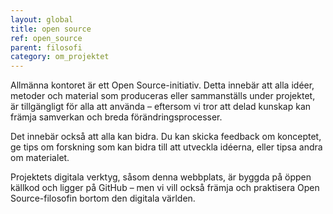```yaml
---
layout: global
title: open source
ref: open_source
parent: filosofi
category: om_projektet
---
```


Allmänna kontoret är ett Open Source-initiativ. Detta innebär att alla idéer, metoder och material som produceras eller sammanställs under projektet, är tillgängligt för alla att använda – eftersom vi tror att delad kunskap kan främja samverkan och breda förändringsprocesser.

Det innebär också att alla kan bidra. Du kan skicka feedback om konceptet, ge tips om forskning som kan bidra till att utveckla idéerna, eller tipsa andra om materialet.

Projektets digitala verktyg, såsom denna webbplats, är byggda på öppen källkod och ligger på GitHub – men vi vill också främja och praktisera Open Source-filosofin bortom den digitala världen.